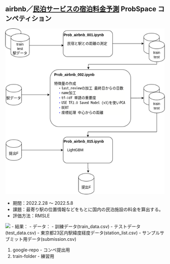 ## airbnb／[民泊サービスの宿泊料金予測](https://comp.probspace.com/competitions/bnb_price/ranking) ProbSpace コンペティション
![](https://github.com/dAn-solution/web-api/blob/main/ProbSpace_airbnb.drawio.png)
- 期間：2022.2.28 〜 2022.5.8
- 課題：最寄り駅の位置情報などをもとに国内の民泊施設の料金を算出する。
- 評価方法：RMSLE
 <img src="https://latex.codecogs.com/gif.latex?\sqrt{\frac{1}{n}{\sum_{i=1}^{n}{(\log(Pred_i+1)-\log(Act_i+1))^2}}}" />
- 結果：
- データ：
        - 訓練データ(train_data.csv)
		- テストデータ(test_data.csv)
		- 東京都23区内駅緯度経度データ(station_list.csv)
        - サンプルサブミット用データ(submission.csv)


1. google-repo - コンペ提出用
2. train-folder - 練習用